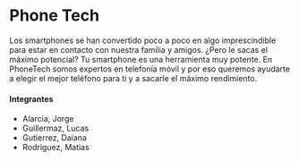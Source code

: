 # Phone Tech

Los smartphones se han convertido poco a poco en algo imprescindible para estar en contacto con nuestra familia y amigos. ¿Pero le sacas el máximo potencial? Tu smartphone es una herramienta muy potente. En PhoneTech somos expertos en telefonía móvil y por eso queremos ayudarte a elegir el mejor teléfono para ti y a sacarle el máximo rendimiento.

#### Integrantes

- Alarcia, Jorge
- Guillermaz, Lucas
- Gutierrez, Daiana
- Rodriguez, Matias

